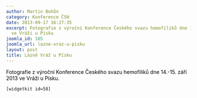 ```yaml
---
author: Martin Bohůn
category: Konference ČSH
date: 2013-09-17 16:27:35
excerpt: Fotografie z výroční Konference Českého svazu hemofiliků dne 14-15 září 2013
  ve Vráži u Písku
joomla_id: 165
joomla_url: lazne-vraz-u-pisku
layout: post
title: Lázně Vráž u Písku
---
```


<p><span style="color: #000000;">Fotografie z výroční Konference Českého svazu hemofiliků dne 14.-15. září 2013 ve Vráži u Písku.</span></p>

<p><code>[widgetkit id=58]</code></p>